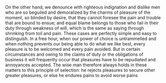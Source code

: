 On the other hand, we denounce with righteous indignation and dislike men who are so beguiled and demoralized by the charms of pleasure of the moment, so blinded by desire, that they 
cannot foresee the pain and trouble that are bound to ensue; and equal blame belongs to those who fail in their duty through weakness of will, which is the same as saying through 
shrinking from toil and pain. These cases are perfectly simple and easy to distinguish. In a free hour, when our power of choice is untrammelled and when nothing prevents our being 
able to do what we like best, every pleasure is to be welcomed and every pain avoided. But in certain circumstances and owing to the claims of duty or the obligations of business it 
will frequently occur that pleasures have to be repudiated and annoyances accepted. The wise man therefore always holds in these matters to this principle of selection: he rejects 
pleasures to secure other greater pleasures, or else he endures pains to avoid worse pains 